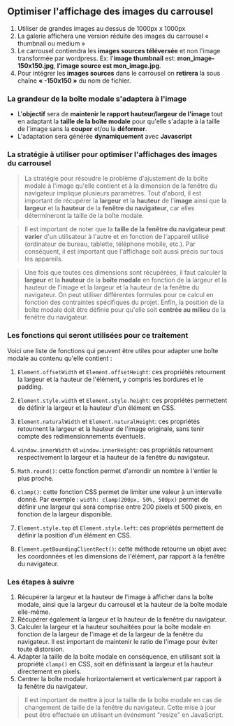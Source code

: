 ## Optimiser l'affichage des images du carrousel

1. Utiliser de grandes images au dessus de 1000px x 1000px
2. La galerie affichera une version réduite des images du carrousel « thumbnail ou medium »
3. Le carrousel contiendra les **images sources téléversée** et non l'image transformée par wordpress. Ex: l'**image thumbnail** est: **mon_image-150x150.jpg**, **l'image source est mon_image.jpg**.
4. Pour intégrer les **images sources** dans le carrousel on **retirera** la sous chaîne **« -150x150 »** du nom de fichier.

### La grandeur de la boîte modale s'adaptera à l'image

- L'**objectif** sera de **maintenir le rapport hauteur/largeur de l'image** tout en adaptant la **taille de la boîte modale** pour qu'elle s'adapte à la taille de l'image sans la **couper** et/ou la **déformer**.
- L'adaptation sera générée **dynamiquement** avec **Javascript**

### La stratégie à utiliser pour optimiser l'affichages des images du carrousel

> La stratégie pour résoudre le problème d'ajustement de la boîte modale à l'image qu'elle contient et à la dimension de la fenêtre du navigateur implique plusieurs paramètres.
> Tout d'abord, il est important de récupérer la **largeur** et la **hauteur** de l'**image** ainsi que la **largeur** et la **hauteur** de la **fenêtre du navigateur**, car elles détermineront la taille de la boîte modale.

> Il est important de noter que la **taille de la fenêtre du navigateur peut varier** d'un utilisateur à l'autre et en fonction de l'appareil utilisé (ordinateur de bureau, tablette, téléphone mobile, etc.). Par conséquent, il est important que l'affichage soit aussi précis sur tous les appareils.

> Une fois que toutes ces dimensions sont récupérées, il faut calculer la **largeur** et la **hauteur** de la **boîte modale** en fonction de la largeur et la hauteur de l'image et la largeur et la hauteur de la fenêtre du navigateur. On peut utiliser différentes formules pour ce calcul en fonction des contraintes spécifiques du projet. Enfin, la position de la boîte modale doit être définie pour qu'elle soit **centrée au milieu** de la fenêtre du navigateur.

### Les fonctions qui seront utilisées pour ce traitement

Voici une liste de fonctions qui peuvent être utiles pour adapter une boîte modale au contenu qu'elle contient :

1. `Element.offsetWidth` et `Element.offsetHeight`: ces propriétés retournent la largeur et la hauteur de l'élément, y compris les bordures et le padding.

2. `Element.style.width` et `Element.style.height`: ces propriétés permettent de définir la largeur et la hauteur d'un élément en CSS.

3. `Element.naturalWidth` et `Element.naturalHeight`: ces propriétés retournent la largeur et la hauteur de l'image originale, sans tenir compte des redimensionnements éventuels.

4. `window.innerWidth` et `window.innerHeight`: ces propriétés retournent respectivement la largeur et la hauteur de la fenêtre du navigateur.

5. `Math.round()`: cette fonction permet d'arrondir un nombre à l'entier le plus proche.

6. `clamp()`: cette fonction CSS permet de limiter une valeur à un intervalle donné. Par exemple : `width: clamp(200px, 50%, 500px)` permet de définir une largeur qui sera comprise entre 200 pixels et 500 pixels, en fonction de la largeur disponible.

7. `Element.style.top` et `Element.style.left`: ces propriétés permettent de définir la position d'un élément en CSS.

8. `Element.getBoundingClientRect()`: cette méthode retourne un objet avec les coordonnées et les dimensions de l'élément, par rapport à la fenêtre du navigateur.

### Les étapes à suivre

1. Récupérer la largeur et la hauteur de l'image à afficher dans la boîte modale, ainsi que la largeur du carrousel et la hauteur de la boîte modale elle-même.
2. Récupérer également la largeur et la hauteur de la fenêtre du navigateur.
3. Calculer la largeur et la hauteur souhaitées pour la boîte modale en fonction de la largeur de l'image et de la largeur de la fenêtre du navigateur. Il est important de maintenir le ratio de l'image pour éviter toute distorsion.
4. Adapter la taille de la boîte modale en conséquence, en utilisant soit la propriété `clamp()` en CSS, soit en définissant la largeur et la hauteur directement en pixels.
5. Centrer la boîte modale horizontalement et verticalement par rapport à la fenêtre du navigateur.

> Il est important de mettre à jour la taille de la boîte modale en cas de changement de taille de la fenêtre du navigateur. Cette mise à jour peut être effectuée en utilisant un événement "resize" en JavaScript.